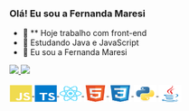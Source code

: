 ### Olá!  Eu sou a Fernanda Maresi

- 🔭 ** Hoje trabalho com front-end
- 🌱 Estudando Java e JavaScript
- 👯 Eu sou a Fernanda Maresi
 <div>
  <a href="https://github.com/FernandaMaresi">
  <img height="180em" src="https://github-readme-stats.vercel.app/api?username=FernandaMaresi&show_icons=true&theme=dracula&include_all_commits=true&count_private=true"/>
  <img height="180em" src="https://github-readme-stats.vercel.app/api/top-langs/?username=FernandaMaresi&layout=compact&langs_count=7&theme=dracula"/>
</div>
</div>
<div style="display: inline_block"><br>
  <img align="center" alt=Fer-Js" height="30" width="40" src="https://raw.githubusercontent.com/devicons/devicon/master/icons/javascript/javascript-plain.svg">
  <img align="center" alt="Fer-Ts" height="30" width="40" src="https://raw.githubusercontent.com/devicons/devicon/master/icons/typescript/typescript-plain.svg">
  <img align="center" alt="Fer-React" height="30" width="40" src="https://raw.githubusercontent.com/devicons/devicon/master/icons/react/react-original.svg">
  <img align="center" alt="Fer-HTML" height="30" width="40" src="https://raw.githubusercontent.com/devicons/devicon/master/icons/html5/html5-original.svg">
  <img align="center" alt="Fer-CSS" height="30" width="40" src="https://raw.githubusercontent.com/devicons/devicon/master/icons/css3/css3-original.svg">
  <img align="center" alt="Fer-Python" height="30" width="40" src="https://raw.githubusercontent.com/devicons/devicon/master/icons/python/python-original.svg">
  <img align="center" alt="Fer-Java" height="30" width="40" src="https://raw.githubusercontent.com/devicons/devicon/master/icons/java/java-original.svg">

</div>
